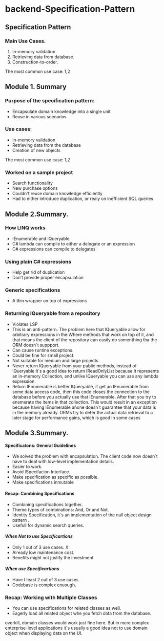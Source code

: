 # backend-Specification-Pattern

## Specification Pattern

### Main Use Cases.

1. In-memory validation.
2. Retrieving data from database.
3. Construction-to-order.

The most common use case: 1,2

## Module 1. Summary

### Purpose of the specification pattern:

- Encapsulate domain knowledge into a single unit
- Reuse in various scenarios

### Use cases:

- In-memory validation
- Retrieving data from the database
- Creation of new objects

The most common use case: 1,2

### Worked on a sample project

- Search functionality
- New purchase options
- Couldn't reuse domain knowledge efficiently
- Had to either introduce duplication, or realy on inefficient SQL queries

## Module 2.Summary.

### How LINQ works

- IEnumerable and IQueryable
- C# lambda can compile to either a delegate or an expression
- C# expressions can compile to delegates

### Using plain C# expressions

- Help get rid of duplication
- Don’t provide proper encapsulation

### Generic specifications

- A thin wrapper on top of expressions

### Returning IQueryable from a repository

- Violates LSP
- This is an anti-pattern. The problem here that IQueryable allow for arbitrary expressions in the Where methods that work on top of it, and that means the client of the repository can easily do somenthing tha the ORM doesn´t suppport.
- Can cause runtine exceptions.
- Could be fine for small project.
- Not suitable for medium and large projects.
- Never return IQueryable from your public methods, instead of IQueryable it´s a good idea to return IReadOnlyList because it represents an in-memory Collection, and unlike IQueryable you can use any lambda expression.
- Return IEnumerable is better IQueryable, if get an IEnumerable from some data access code, then this code closes the connection to the database before you actually use that IEnumerable. After that you try to enemerate the items in that collection. This would result in an exception because having IEnumerable añone doesn´t guarantee that your data is in the memory already. ORMs try to defer the actual data retrieval to a later stage for performance gains, which is good in some cases

## Module 3.Summary.

#### **Specificatons: General Guidelines**

- We solved the problem with encapsulation. The client code now doesn´t have to deal with low-level implementation details.
- Easier to work.
- Avoid ISpecifacion Interface.
- Make specification as specific as possible.
- Make specifications inmutable

#### **Recap: Combining Specifications**

- Combining specifications together.
- Theree types of combinations: And, Or and Not.
- Identity Specification, it´s an implementation of the null object design pattern .
- Usefull for dynamic search queries.

#### **_When Not to use Specificartions_**

- Only 1 out of 3 use cases. X
- Already low maintenance cost.
- Benefits might not justify the investment

#### **_When use Specificartions_**

- Have t least 2 out of 3 use cases.
- Codebase is complex enuough.

### **Recap: Working with Multiple Classes**

- You can use specifications for related classes as well.
- Eagerly load all related object whe you fetch data from the database.

overkill, domain classes would work just fine here.
But in more complex enterprise-level applications it´s usually a good idea not to use domain object when displaying data on the UI.
